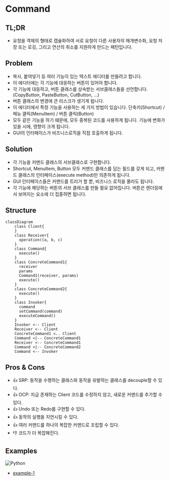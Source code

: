 # Command
## TL;DR
- 요청을 객체의 형태로 캡슐화하여 서로 요청이 다른 사용자의 매개변수화, 요청 저장 또는 로깅, 그리고 연산의 취소를 지원하게 만드는 패턴입니다.

## Problem
- 복사, 붙여넣기 등 여러 기능이 있는 텍스트 에디터를 만들려고 합니다.
- 이 에디터에는 각 기능에 대응하는 버튼이 있어야 합니다.
- 각 기능에 대응하고, 버튼 클래스를 상속받는 서브클래스들을 선언합니다. (CopyButton, PasteButton, CutButton, ...) 
- 버튼 클래스의 변경에 큰 리스크가 생기게 됩니다.
- 이 에디터에서 특정 기능을 사용하는 세 가지 방법이 있습니다. 단축키(Shortcut) / 메뉴 클릭(MenuItem) / 버튼 클릭(Button)
- 모두 같은 기능을 하기 떄문에, 모두 중복된 코드를 사용하게 됩니다. 기능에 변화가 있을 시에, 영향이 크게 됩니다.
- GUI의 인터페이스가 비즈니스로직을 직접 호출하게 됩니다.

## Solution
- 각 기능을 커맨드 클래스의 서브클래스로 구현합니다.
- Shortcut, MenuItem, Button 모두 커맨드 클래스를 담는 필드를 갖게 되고, 커맨드 클래스의 인터페이스(execute method)만 의존하게 됩니다.
- GUI 인터페이스들은 커맨드를 트리거 할 뿐, 비즈니스 로직을 몰라도 됩니다.
- 각 기능에 해당하는 버튼의 서브 클래스를 만들 필요 없어집니다. 버튼은 렌더링에서 보여지는 요소에 더 집중하면 됩니다.

## Structure
```mermaid
classDiagram
    class Client{
    }
    class Receiver{
      operation((a, b, c)
    }
    class Command{
      execute()
    }
    class ConcreteCommand1{
      receiver
      params
      Command1(receiver, params)
      execute()
    }
    class ConcreteCommand2{
      execute()
    }
    class Invoker{
      command
      setCommand(command)
      executeCommand()
    }
    Invoker <-- Client
    Receiver <-- Client
    ConcreteCommand1 <.. Client
    Command <|-- ConcreteCommand1
    Receiver <-- ConcreteCommand1
    Command <|-- ConcreteCommand2
    Command <-- Invoker
```

## Pros & Cons
- 👍 SRP: 동작을 수행하는 클래스와 동작을 유발하는 클래스를 decouple할 수 있다.
- 👍 OCP: 지금 존재하는 Client 코드를 수정하지 않고, 새로운 커맨드를 추가할 수 있다.
- 👍 Undo 또는 Redo를 구현할 수 있다.
- 👍 동작의 실행을 지연시킬 수 있다.
- 👍 여러 커맨드를 하나의 복잡한 커맨드로 조립할 수 있다.
- 👎 코드가 더 복잡해진다.


## Examples
![Python](https://img.shields.io/badge/python-3670A0?style=for-the-badge&logo=python&logoColor=ffdd54)
* [example-1](/examples/Command/python/example-1.py)
